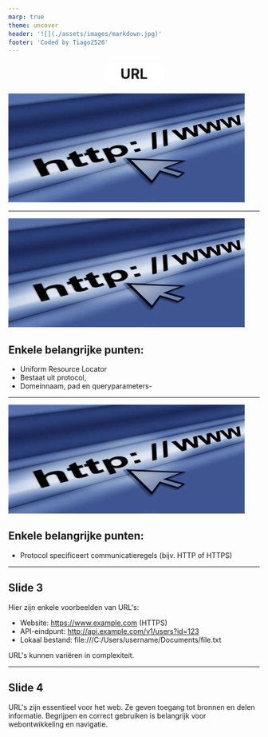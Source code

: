 ```yaml
---
marp: true
theme: uncover
header: '![](./assets/images/markdown.jpg)'
footer: 'Coded by Tiago2526'
---   
```

<style>
    header {
        display: flex;
        justify-content: flex-start;
        height: 50px;
    }

    h1 {
        display: flex;
        background-color: white;
        justify-content: center;
        align-items: center;
        margin: auto;
        border-radius: 20px;
        width: max-content;
        padding: 8px 32px;
    }
</style>

# URL

![bg](assets/images/url.jpg)

---
![bg left](assets/images/url.jpg)
## Enkele belangrijke punten:

- Uniform Resource Locator
- Bestaat uit protocol, 
- Domeinnaam, pad en queryparameters- 



---
![bg left](assets/images/url.jpg)
## Enkele belangrijke punten:

- Protocol specificeert communicatieregels (bijv. HTTP of HTTPS)
---

## Slide 3

Hier zijn enkele voorbeelden van URL's:

- Website: https://www.example.com (HTTPS)
- API-eindpunt: http://api.example.com/v1/users?id=123
- Lokaal bestand: file:///C:/Users/username/Documents/file.txt

URL's kunnen variëren in complexiteit.

---

## Slide 4

URL's zijn essentieel voor het web. Ze geven toegang tot bronnen en delen informatie. Begrijpen en correct gebruiken is belangrijk voor webontwikkeling en navigatie.
